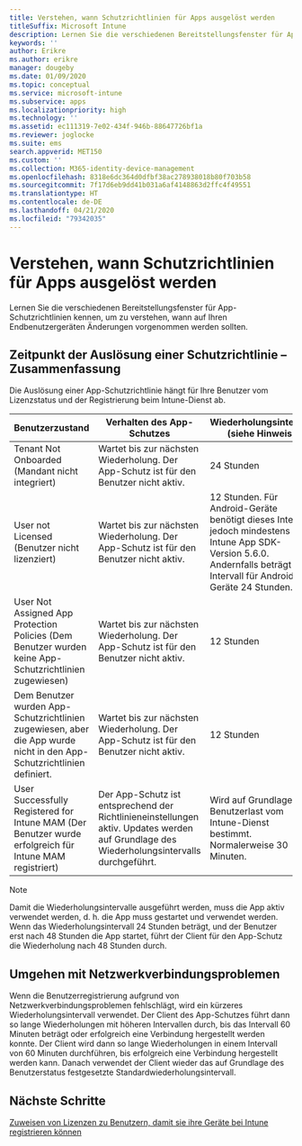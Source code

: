 ```yaml
---
title: Verstehen, wann Schutzrichtlinien für Apps ausgelöst werden
titleSuffix: Microsoft Intune
description: Lernen Sie die verschiedenen Bereitstellungsfenster für App-Schutzrichtlinien kennen, um zu verstehen, wann auf Ihren Endbenutzergeräten Änderungen vorgenommen werden sollten.
keywords: ''
author: Erikre
ms.author: erikre
manager: dougeby
ms.date: 01/09/2020
ms.topic: conceptual
ms.service: microsoft-intune
ms.subservice: apps
ms.localizationpriority: high
ms.technology: ''
ms.assetid: ec111319-7e02-434f-946b-88647726bf1a
ms.reviewer: joglocke
ms.suite: ems
search.appverid: MET150
ms.custom: ''
ms.collection: M365-identity-device-management
ms.openlocfilehash: 8318e6dc364d0dfbf38ac278938018b80f703b58
ms.sourcegitcommit: 7f17d6eb9dd41b031a6af4148863d2ffc4f49551
ms.translationtype: HT
ms.contentlocale: de-DE
ms.lasthandoff: 04/21/2020
ms.locfileid: "79342035"
---
```

# <a name="understand-app-protection-policy-delivery-timing"></a>Verstehen, wann Schutzrichtlinien für Apps ausgelöst werden

Lernen Sie die verschiedenen Bereitstellungsfenster für App-Schutzrichtlinien kennen, um zu verstehen, wann auf Ihren Endbenutzergeräten Änderungen vorgenommen werden sollten.

## <a name="delivery-timing-summary"></a>Zeitpunkt der Auslösung einer Schutzrichtlinie – Zusammenfassung

Die Auslösung einer App-Schutzrichtlinie hängt für Ihre Benutzer vom Lizenzstatus und der Registrierung beim Intune-Dienst ab.  

|    Benutzerzustand    |    Verhalten des App-Schutzes     |    Wiederholungsintervall (siehe Hinweis)    |    Grund    |
|-----------------------------------------------------|-------------------------------------------------------------------------------------------------|--------------------------------------------------------------------------------------|-----------------------------------------------------------------------------------------------------------|
|    Tenant Not Onboarded (Mandant nicht integriert)    |    Wartet bis zur nächsten Wiederholung.  Der App-Schutz ist für den Benutzer nicht aktiv.    |    24 Stunden    |    Tritt auf, wenn Sie Ihren Mandanten nicht für Intune eingerichtet haben.    |
|    User not Licensed (Benutzer nicht lizenziert)     |    Wartet bis zur nächsten Wiederholung.  Der App-Schutz ist für den Benutzer nicht aktiv.     |    12 Stunden. Für Android-Geräte benötigt dieses Intervall jedoch mindestens die Intune App SDK-Version 5.6.0. Andernfalls beträgt das Intervall für Android-Geräte 24 Stunden.   |    Tritt auf, wenn Sie dem Benutzer keine Lizenz für Intune zugewiesen haben.    |
|    User Not Assigned App Protection Policies (Dem Benutzer wurden keine App-Schutzrichtlinien zugewiesen)    |    Wartet bis zur nächsten Wiederholung.  Der App-Schutz ist für den Benutzer nicht aktiv.    |    12 Stunden        |    Tritt auf, wenn Sie dem Benutzer keine App-Schutzrichtlinieneinstellungen zugewiesen haben.    |
|    Dem Benutzer wurden App-Schutzrichtlinien zugewiesen, aber die App wurde nicht in den App-Schutzrichtlinien definiert.   |    Wartet bis zur nächsten Wiederholung.  Der App-Schutz ist für den Benutzer nicht aktiv.    |    12 Stunden        |    Dieser Zustand tritt auf, wenn Sie die App nicht zur App-Schutzrichtlinie hinzugefügt haben.    |
|    User Successfully Registered for Intune MAM (Der Benutzer wurde erfolgreich für Intune MAM registriert)    |    Der App-Schutz ist entsprechend der Richtlinieneinstellungen aktiv.    Updates werden auf Grundlage des Wiederholungsintervalls durchgeführt.    |    Wird auf Grundlage der Benutzerlast vom Intune-Dienst bestimmt.    Normalerweise 30 Minuten.     |    Tritt auf, wenn sich der Benutzer erfolgreich beim Intune-Dienst für die MAM-Konfiguration registriert hat.    |

> [!NOTE]
> Damit die Wiederholungsintervalle ausgeführt werden, muss die App aktiv verwendet werden, d. h. die App muss gestartet und verwendet werden.  Wenn das Wiederholungsintervall 24 Stunden beträgt, und der Benutzer erst nach 48 Stunden die App startet, führt der Client für den App-Schutz die Wiederholung nach 48 Stunden durch.

## <a name="handling-network-connectivity-issues"></a>Umgehen mit Netzwerkverbindungsproblemen

Wenn die Benutzerregistrierung aufgrund von Netzwerkverbindungsproblemen fehlschlägt, wird ein kürzeres Wiederholungsintervall verwendet.  Der Client des App-Schutzes führt dann so lange Wiederholungen mit höheren Intervallen durch, bis das Intervall 60 Minuten beträgt oder erfolgreich eine Verbindung hergestellt werden konnte.  Der Client wird dann so lange Wiederholungen in einem Intervall von 60 Minuten durchführen, bis erfolgreich eine Verbindung hergestellt werden kann. Danach verwendet der Client wieder das auf Grundlage des Benutzerstatus festgesetzte Standardwiederholungsintervall.

## <a name="next-steps"></a>Nächste Schritte

[Zuweisen von Lizenzen zu Benutzern, damit sie ihre Geräte bei Intune registrieren können](../fundamentals/licenses-assign.md)


